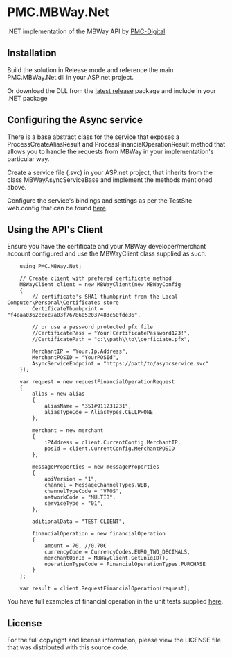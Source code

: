 # PMC.MBWay.Net
.NET implementation of the MBWay API by [PMC-Digital](http://pmc.digital)

## Installation
Build the solution in Release mode and reference the main PMC.MBWay.Net.dll in your ASP.net project.

Or download the DLL from the [latest release](https://github.com/pnmcosta/PMC.MBWay.Net/releases/tag/v1.0.0) package and include in your .NET package

## Configuring the Async service
There is a base abstract class for the service that exposes a ProcessCreateAliasResult and ProcessFinancialOperationResult method that allows you to handle the requests from MBWay in your implementation's particular way.

Create a service file (.svc) in your ASP.net project, that inherits from the class MBWayAsyncServiceBase and implement the methods mentioned above.

Configure the service's bindings and settings as per the TestSite web.config that can be found [here](https://github.com/pnmcosta/PMC.MBWay.Net/blob/master/PMC.MBWay.Net.TestSite/Web.config).

## Using the API's Client
Ensure you have the certificate and your MBWay developer/merchant account configured and use the MBWayClient class supplied as such:
```
    using PMC.MBWay.Net;
    
    // Create client with prefered certificate method
    MBWayClient client = new MBWayClient(new MBWayConfig
    {
        // certificate's SHA1 thumbprint from the Local Computer\Personal\Certificates store
        CertificateThumbprint = "f4eaa0362ccec7a03f76786052037483c50fde36",

        // or use a password protected pfx file
        //CertificatePass = "Your!CertificatePassword123!",
        //CertificatePath = "c:\\path\\to\\cerficiate.pfx",

        MerchantIP = "Your.Ip.Address",
        MerchantPOSID = "YourPOSId",
        AsyncServiceEndpoint = "https://path/to/asyncservice.svc"
    });

    var request = new requestFinancialOperationRequest
    {
        alias = new alias
        {
            aliasName = "351#911231231",
            aliasTypeCde = AliasTypes.CELLPHONE
        },

        merchant = new merchant
        {
            iPAddress = client.CurrentConfig.MerchantIP,
            posId = client.CurrentConfig.MerchantPOSID
        },

        messageProperties = new messageProperties
        {
            apiVersion = "1",
            channel = MessageChannelTypes.WEB,
            channelTypeCode = "VPOS",
            networkCode = "MULTIB",
            serviceType = "01",
        },

        aditionalData = "TEST CLIENT",

        financialOperation = new financialOperation
        {
            amount = 70, //0.70€
            currencyCode = CurrencyCodes.EURO_TWO_DECIMALS,
            merchantOprId = MBWayClient.GetUniqID(),
            operationTypeCode = FinancialOperationTypes.PURCHASE
        }
    };

    var result = client.RequestFinancialOperation(request);
```
You have full examples of financial operation in the unit tests supplied [here](https://github.com/pnmcosta/PMC.MBWay.Net/blob/master/PMC.MBWay.Net.UnitTests/FinancialOperationsTests.cs).

## License
For the full copyright and license information, please view the LICENSE file that was distributed with this source code.
